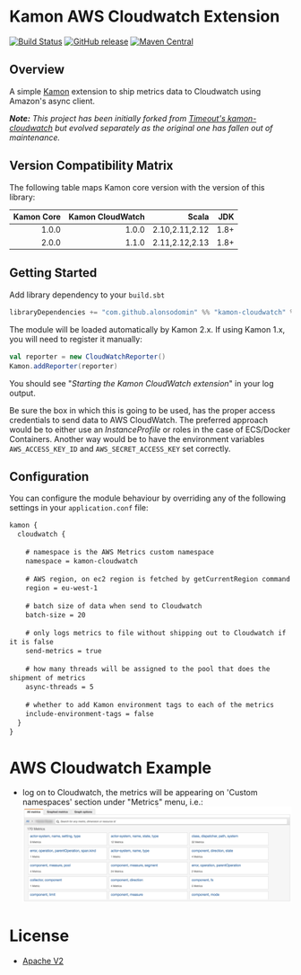 # Kamon AWS Cloudwatch Extension

[![Build Status](https://travis-ci.org/alonsodomin/kamon-cloudwatch.svg?branch=master)](https://travis-ci.org/alonsodomin/kamon-cloudwatch)
[![GitHub release](https://img.shields.io/github/tag/alonsodomin/kamon-cloudwatch.svg)](https://github.com/alonsodomin/kamon-cloudwatch/releases)
[![Maven Central](https://maven-badges.herokuapp.com/maven-central/com.github.alonsodomin/kamon-cloudwatch_2.12/badge.svg)](https://maven-badges.herokuapp.com/maven-central/com.github.alonsodomin/kamon-cloudwatch_2.12)

## Overview

A simple [Kamon](https://github.com/kamon-io/Kamon) extension to ship metrics data to Cloudwatch using Amazon's async client.

_**Note:** This project has been initially forked from [Timeout's kamon-cloudwatch](https://github.com/timeoutdigital/kamon-cloudwatch) but evolved separately as the original one has fallen out of maintenance._

## Version Compatibility Matrix

The following table maps Kamon core version with the version of this library:

| Kamon Core | Kamon CloudWatch | Scala          | JDK  |
|-----------:| ----------------:| --------------:|-----:|
|      1.0.0 |            1.0.0 | 2.10,2.11,2.12 | 1.8+ |
|      2.0.0 |            1.1.0 | 2.11,2.12,2.13 | 1.8+ |

## Getting Started

Add library dependency to your `build.sbt`

```scala
libraryDependencies += "com.github.alonsodomin" %% "kamon-cloudwatch" % "<version>"
```

The module will be loaded automatically by Kamon 2.x. If using Kamon 1.x, you will need to register it manually:

```scala
val reporter = new CloudWatchReporter()
Kamon.addReporter(reporter)
```

You should see "_Starting the Kamon CloudWatch extension_" in your log output.

Be sure the box in which this is going to be used, has the proper access credentials to send data to AWS CloudWatch. The preferred approach would be to either use an _InstanceProfile_ or roles in the case of ECS/Docker Containers. Another way would be to have the environment variables `AWS_ACCESS_KEY_ID` and `AWS_SECRET_ACCESS_KEY` set correctly.

## Configuration

You can configure the module behaviour by overriding any of the following settings in your `application.conf` file:

```
kamon {
  cloudwatch {

    # namespace is the AWS Metrics custom namespace
    namespace = kamon-cloudwatch
    
    # AWS region, on ec2 region is fetched by getCurrentRegion command
    region = eu-west-1

    # batch size of data when send to Cloudwatch    
    batch-size = 20

    # only logs metrics to file without shipping out to Cloudwatch if it is false
    send-metrics = true

    # how many threads will be assigned to the pool that does the shipment of metrics
    async-threads = 5
    
    # whether to add Kamon environment tags to each of the metrics
    include-environment-tags = false
  }
}
```

# AWS Cloudwatch Example
- log on to Cloudwatch, the metrics will be appearing on 'Custom namespaces' section under "Metrics" menu, i.e.:
![alt text](https://github.com/alonsodomin/kamon-cloudwatch/blob/master/doc/cloudwatch-metrics.jpg "what has showed up in Cloudwatch")

# License
- [Apache V2](https://github.com/alonsodomin/kamon-cloudwatch/blob/master/LICENSE "MIT")
